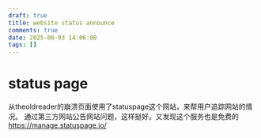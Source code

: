 ```yaml
---
draft: true
title: website status announce
comments: true
date: 2025-06-03 14:06:00
tags: []
---
```



# status page
从theoldreader的崩溃页面使用了statuspage这个网站，来帮用户追踪网站的情况。 通过第三方网站公告网站问题，这样挺好。又发现这个服务也是免费的 https://manage.statuspage.io/